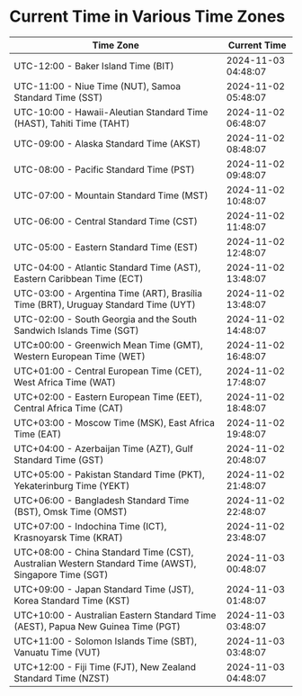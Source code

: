 # Current Time in Various Time Zones

| Time Zone | Current Time |
|-----------|--------------|
| UTC-12:00 - Baker Island Time (BIT) | 2024-11-03 04:48:07 |
| UTC-11:00 - Niue Time (NUT), Samoa Standard Time (SST) | 2024-11-02 05:48:07 |
| UTC-10:00 - Hawaii-Aleutian Standard Time (HAST), Tahiti Time (TAHT) | 2024-11-02 06:48:07 |
| UTC-09:00 - Alaska Standard Time (AKST) | 2024-11-02 08:48:07 |
| UTC-08:00 - Pacific Standard Time (PST) | 2024-11-02 09:48:07 |
| UTC-07:00 - Mountain Standard Time (MST) | 2024-11-02 10:48:07 |
| UTC-06:00 - Central Standard Time (CST) | 2024-11-02 11:48:07 |
| UTC-05:00 - Eastern Standard Time (EST) | 2024-11-02 12:48:07 |
| UTC-04:00 - Atlantic Standard Time (AST), Eastern Caribbean Time (ECT) | 2024-11-02 13:48:07 |
| UTC-03:00 - Argentina Time (ART), Brasília Time (BRT), Uruguay Standard Time (UYT) | 2024-11-02 13:48:07 |
| UTC-02:00 - South Georgia and the South Sandwich Islands Time (SGT) | 2024-11-02 14:48:07 |
| UTC±00:00 - Greenwich Mean Time (GMT), Western European Time (WET) | 2024-11-02 16:48:07 |
| UTC+01:00 - Central European Time (CET), West Africa Time (WAT) | 2024-11-02 17:48:07 |
| UTC+02:00 - Eastern European Time (EET), Central Africa Time (CAT) | 2024-11-02 18:48:07 |
| UTC+03:00 - Moscow Time (MSK), East Africa Time (EAT) | 2024-11-02 19:48:07 |
| UTC+04:00 - Azerbaijan Time (AZT), Gulf Standard Time (GST) | 2024-11-02 20:48:07 |
| UTC+05:00 - Pakistan Standard Time (PKT), Yekaterinburg Time (YEKT) | 2024-11-02 21:48:07 |
| UTC+06:00 - Bangladesh Standard Time (BST), Omsk Time (OMST) | 2024-11-02 22:48:07 |
| UTC+07:00 - Indochina Time (ICT), Krasnoyarsk Time (KRAT) | 2024-11-02 23:48:07 |
| UTC+08:00 - China Standard Time (CST), Australian Western Standard Time (AWST), Singapore Time (SGT) | 2024-11-03 00:48:07 |
| UTC+09:00 - Japan Standard Time (JST), Korea Standard Time (KST) | 2024-11-03 01:48:07 |
| UTC+10:00 - Australian Eastern Standard Time (AEST), Papua New Guinea Time (PGT) | 2024-11-03 03:48:07 |
| UTC+11:00 - Solomon Islands Time (SBT), Vanuatu Time (VUT) | 2024-11-03 03:48:07 |
| UTC+12:00 - Fiji Time (FJT), New Zealand Standard Time (NZST) | 2024-11-03 04:48:07 |
